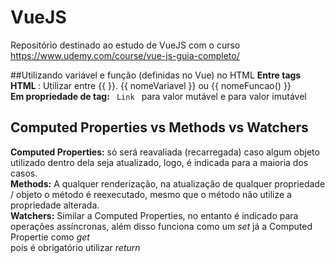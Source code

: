 # VueJS
Repositório destinado ao estudo de VueJS com o curso https://www.udemy.com/course/vue-js-guia-completo/

##Utilizando variável e função (definidas no Vue) no HTML
<strong> Entre tags HTML </strong>: Utilizar entre {{ }}. {{ nomeVariavel }} ou {{ nomeFuncao() }}<br>
<strong> Em propriedade de tag:</strong> <code><a v-bind:href="nomeVariavel"> Link </a></code> para valor mutável e <code><span v-text="nomeVariavel"></span></code> para valor imutável

## Computed Properties vs Methods vs Watchers
<strong>Computed Properties:</strong> só será reavaliada (recarregada) caso algum objeto utilizado dentro dela seja atualizado, logo, é indicada para a maioria dos casos.<br>
<strong>Methods:</strong> A qualquer renderização, na atualização de qualquer propriedade / objeto o método é reexecutado, mesmo que o método não utilize a propriedade alterada.<br>
<strong>Watchers:</strong> Similar a Computed Properties, no entanto é indicado para operações assíncronas, além disso funciona como um <em>set</em> já a Computed Propertie como <em>get</em><br> pois é obrigatório utilizar <em>return</em>

